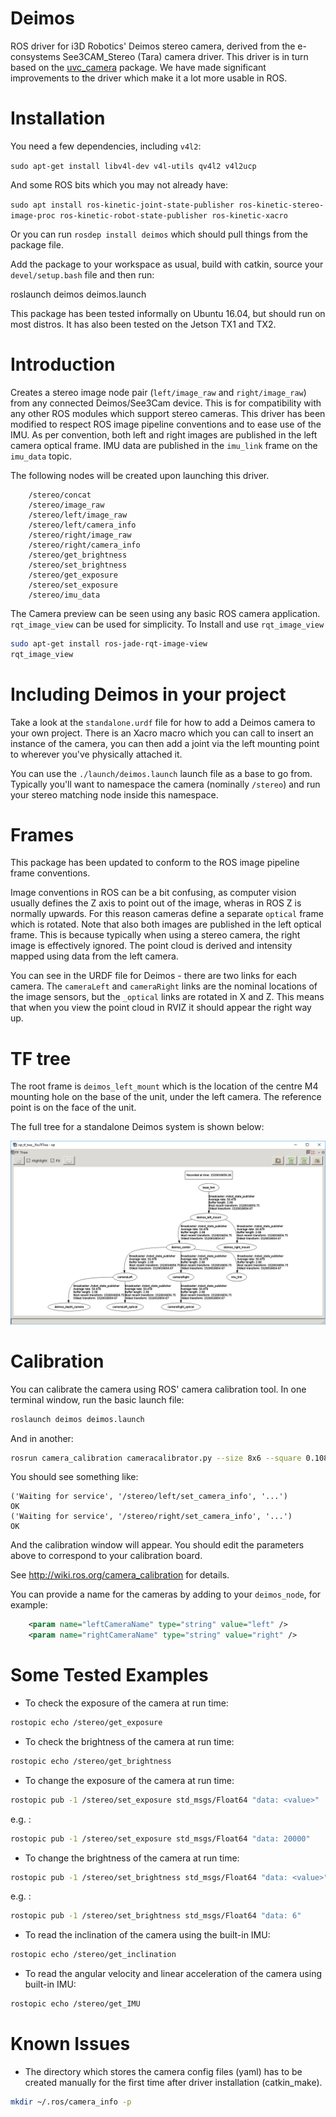 Deimos
=======

ROS driver for i3D Robotics' Deimos stereo camera, derived from the e-consystems See3CAM_Stereo (Tara) camera driver. This driver is in turn based on the [uvc_camera](https://github.com/ktossell/camera_umd/tree/master/uvc_camera) package. We have made significant improvements to the driver which make it a lot more usable in ROS.

Installation
============

You need a few dependencies, including `v4l2`:

`sudo apt-get install libv4l-dev v4l-utils qv4l2 v4l2ucp`

And some ROS bits which you may not already have:

`sudo apt install ros-kinetic-joint-state-publisher ros-kinetic-stereo-image-proc ros-kinetic-robot-state-publisher ros-kinetic-xacro`

Or you can run `rosdep install deimos` which should pull things from the package file.

Add the package to your workspace as usual, build with catkin, source your `devel/setup.bash` file and then run:

roslaunch deimos deimos.launch

This package has been tested informally on Ubuntu 16.04, but should run on most distros. It has also been tested on the Jetson TX1 and TX2.

Introduction
============

Creates a stereo image node pair (`left/image_raw` and `right/image_raw`) from any connected Deimos/See3Cam device. This is for compatibility with any other ROS modules which support stereo cameras. This driver has been modified to respect ROS image pipeline conventions and to ease use of the IMU. As per convention, both left and right images are published in the left camera optical frame. IMU data are published in the `imu_link` frame on the `imu_data` topic.

The following nodes will be created upon launching this driver.
```
    /stereo/concat
    /stereo/image_raw
    /stereo/left/image_raw
    /stereo/left/camera_info
    /stereo/right/image_raw
    /stereo/right/camera_info
    /stereo/get_brightness
    /stereo/set_brightness
    /stereo/get_exposure
    /stereo/set_exposure
    /stereo/imu_data
```

The Camera preview can be seen using any basic ROS camera application. `rqt_image_view` can be used for simplicity.
To Install and use `rqt_image_view` 
```bash
sudo apt-get install ros-jade-rqt-image-view
rqt_image_view
```

Including Deimos in your project
=====
Take a look at the `standalone.urdf` file for how to add a Deimos camera to your own project. There is an Xacro macro which you can call to insert an instance of the camera, you can then add a joint via the left mounting point to wherever you've physically attached it.

You can use the `./launch/deimos.launch` launch file as a base to go from. Typically you'll want to namespace the camera (nominally `/stereo`) and run your stereo matching node inside this namespace.

Frames
=====
This package has been updated to conform to the ROS image pipeline frame conventions.

Image conventions in ROS can be a bit confusing, as computer vision usually defines the Z axis to point out of the image, wheras in ROS Z is normally upwards. For this reason cameras define a separate `optical` frame which is rotated. Note that also both images are published in the left optical frame. This is because typically when using a stereo camera, the right image is effectively ignored. The point cloud is derived and intensity mapped using data from the left camera.

You can see in the URDF file for Deimos - there are two links for each camera. The `cameraLeft` and `cameraRight` links are the nominal locations of the image sensors, but the `_optical` links are rotated in X and Z. This means that when you view the point cloud in RVIZ it should appear the right way up.

TF tree
===========

The root frame is `deimos_left_mount` which is the location of the centre M4 mounting hole on the base of the unit, under the left camera. The reference point is on the face of the unit.

The full tree for a standalone Deimos system is shown below:

![Deimos TF tree](doc/deimos_tf_tree.PNG)

Calibration
===========

You can calibrate the camera using ROS' camera calibration tool. In one terminal window, run the basic launch file:

```bash
roslaunch deimos deimos.launch
```

And in another:

```bash
rosrun camera_calibration cameracalibrator.py --size 8x6 --square 0.108 right:=/stereo/right/image_raw left:=/stereo/left/image_raw left_camera:=/stereo/left right_camera:=/stereo/right
```

You should see something like:
```
('Waiting for service', '/stereo/left/set_camera_info', '...')
OK
('Waiting for service', '/stereo/right/set_camera_info', '...')
OK
```
And the calibration window will appear. You should edit the parameters above to correspond to your calibration board.

See http://wiki.ros.org/camera_calibration for details.

You can provide a name for the cameras by adding to your `deimos_node`, for example:

```xml
    <param name="leftCameraName" type="string" value="left" />
    <param name="rightCameraName" type="string" value="right" />
```

Some Tested Examples
====================

* To check the exposure of the camera at run time:

```bash
rostopic echo /stereo/get_exposure
```
    
* To check the brightness of the camera at run time:

```bash
rostopic echo /stereo/get_brightness
```
    
* To change the exposure of the camera at run time:

```bash
rostopic pub -1 /stereo/set_exposure std_msgs/Float64 "data: <value>"
```

e.g. :

```bash
rostopic pub -1 /stereo/set_exposure std_msgs/Float64 "data: 20000"
```

* To change the brightness of the camera at run time:

```bash
rostopic pub -1 /stereo/set_brightness std_msgs/Float64 "data: <value>"
```

e.g. :

```bash
rostopic pub -1 /stereo/set_brightness std_msgs/Float64 "data: 6"
```

* To read the inclination of the camera using the built-in IMU:

```bash
rostopic echo /stereo/get_inclination
```

* To read the angular velocity and linear acceleration of the camera using built-in IMU:

```bash
rostopic echo /stereo/get_IMU
```

Known Issues
============

* The directory which stores the camera config files (yaml) has to be created manually for the first time after driver installation (catkin_make).

```bash
mkdir ~/.ros/camera_info -p 
```
